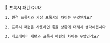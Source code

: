🎲 프록시 패턴 QUIZ

```
1. 원격 프록시와 가상 프록시의 차이는 무엇인가요?
```

```
2. 프록시 패턴을 사용하면 좋을 상황에 대해서 생각해봅시다
```

```
3. 데코레이터 패턴과 프록시 패턴의 차이는 무엇인가요?
```